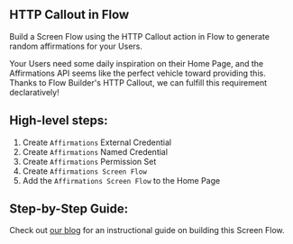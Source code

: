 ## HTTP Callout in Flow

Build a Screen Flow using the HTTP Callout action in Flow to generate random affirmations for your Users.

Your Users need some daily inspiration on their Home Page, and the Affirmations API seems like the perfect vehicle toward providing this. Thanks to Flow Builder's HTTP Callout, we can fulfill this requirement declaratively!

## High-level steps:

1. Create `Affirmations` External Credential
2. Create `Affirmations` Named Credential
3. Create `Affirmations` Permission Set
4. Create `Affirmations Screen Flow`
5. Add the `Affirmations Screen Flow` to the Home Page

## Step-by-Step Guide:

Check out [our blog](https://www.bigsolve.com/blog/http-callout-in-flow) for an instructional guide on building this Screen Flow.
